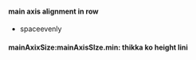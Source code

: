 #### main axis alignment in row

- spaceevenly

#### mainAxixSize:mainAxisSIze.min: thikka ko height lini
